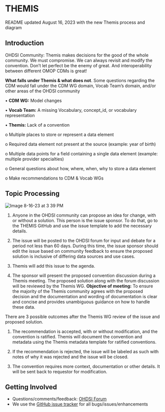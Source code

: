 # THEMIS  
README updated August 16, 2023 with the new Themis process and diagram

## Introduction
OHDSI Community: Themis makes decisions for the good of the whole community. We must compromise. We can always revisit and modify the convention. Don’t let perfect be the enemy of great. And interoperability between different OMOP CDMs is great! 


**What falls under Themis & what does not**. Some questions regarding the CDM would fall under the CDM WG domain, Vocab Team’s domain, and/or other areas of the OHDSI community 

•	**CDM WG:** Model changes 

•	**Vocab Team:** A missing Vocabulary, concept_id, or vocabulary representation 

•	**Themis:** Lack of a convention 

   o	Multiple places to store or represent a data element 

  o	Required data element not present at the source (example: year of birth) 

  o	Multiple data points for a field containing a single data element (example: multiple provider specialties) 

  o	General questions about how, where, when, why to store a data element 

  o	Make recommendations to CDM & Vocab WGs 

## Topic Processing

![Image 8-16-23 at 3 39 PM](https://github.com/OHDSI/Themis/assets/22457958/c5c2622d-ab93-4811-aac3-16d60c5044e5)


1. Anyone in the OHDSI community can propose an idea for change, with or without a solution. This person is the issue sponsor. To do that, go to the THEMIS GitHub and use the issue template to add the necessary details.

2. The issue will be posted to the OHDSI forum for input and debate for a period not less than 60 days. During this time, the issue sponsor should edit the issue based on community feedback to ensure the proposed solution is inclusive of differing data sources and use cases.

3. Themis will add this issue to the agenda.

4. The sponsor will present the proposed convention discussion during a Themis meeting. The proposed solution along with the forum discussion will be reviewed by the Themis WG.  **Objective of meeting:** To ensure the majority of the Themis community agrees with the proposed decision and the documentation and wording of documentation is clear and concise and provides unambiguous guidance on how to handle these data.

There are 3 possible outcomes after the Themis WG review of the issue and proposed solution.

1. The recommendation is accepted, with or without modification, and the convention is ratified. Themis will document the convention and metadata using the Themis metadata template for ratified conventions.

2. If the recommendation is rejected, the issue will be labeled as such with notes of why it was rejected and the issue will be closed.

3. The convention requires more context, documentation or other details. It will be sent back to requestor for modification. 


## Getting Involved 
* Questions/comments/feedback: <a href="http://forums.ohdsi.org/tags/themis">OHDSI Forum</a>
* We use the <a href="../../issues">GitHub issue tracker</a> for all bugs/issues/enhancements
